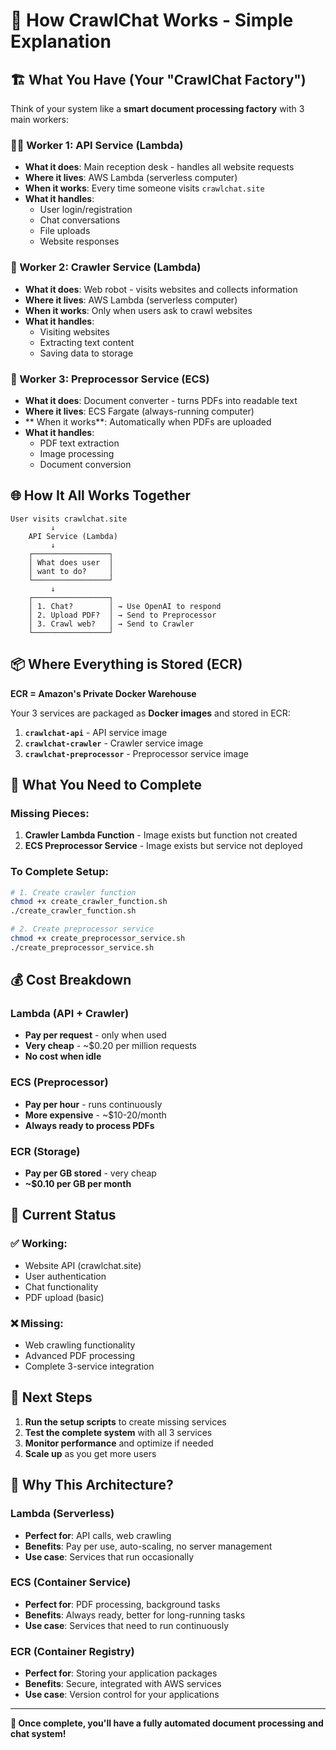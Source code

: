 # 🚀 How CrawlChat Works - Simple Explanation

## 🏗️ **What You Have (Your "CrawlChat Factory")**

Think of your system like a **smart document processing factory** with 3 main workers:

### **👨‍💼 Worker 1: API Service (Lambda)**
- **What it does**: Main reception desk - handles all website requests
- **Where it lives**: AWS Lambda (serverless computer)
- **When it works**: Every time someone visits `crawlchat.site`
- **What it handles**: 
  - User login/registration
  - Chat conversations
  - File uploads
  - Website responses

### **🤖 Worker 2: Crawler Service (Lambda)**
- **What it does**: Web robot - visits websites and collects information
- **Where it lives**: AWS Lambda (serverless computer)
- **When it works**: Only when users ask to crawl websites
- **What it handles**:
  - Visiting websites
  - Extracting text content
  - Saving data to storage

### **📄 Worker 3: Preprocessor Service (ECS)**
- **What it does**: Document converter - turns PDFs into readable text
- **Where it lives**: ECS Fargate (always-running computer)
- ** When it works**: Automatically when PDFs are uploaded
- **What it handles**:
  - PDF text extraction
  - Image processing
  - Document conversion

## 🌐 **How It All Works Together**

```
User visits crawlchat.site
         ↓
    API Service (Lambda)
         ↓
    ┌─────────────────┐
    │ What does user  │
    │ want to do?     │
    └─────────────────┘
         ↓
    ┌─────────────────┐
    │ 1. Chat?        │ → Use OpenAI to respond
    │ 2. Upload PDF?  │ → Send to Preprocessor
    │ 3. Crawl web?   │ → Send to Crawler
    └─────────────────┘
```

## 📦 **Where Everything is Stored (ECR)**

**ECR = Amazon's Private Docker Warehouse**

Your 3 services are packaged as **Docker images** and stored in ECR:

1. **`crawlchat-api`** - API service image
2. **`crawlchat-crawler`** - Crawler service image  
3. **`crawlchat-preprocessor`** - Preprocessor service image

## 🔧 **What You Need to Complete**

### **Missing Pieces:**
1. **Crawler Lambda Function** - Image exists but function not created
2. **ECS Preprocessor Service** - Image exists but service not deployed

### **To Complete Setup:**
```bash
# 1. Create crawler function
chmod +x create_crawler_function.sh
./create_crawler_function.sh

# 2. Create preprocessor service  
chmod +x create_preprocessor_service.sh
./create_preprocessor_service.sh
```

## 💰 **Cost Breakdown**

### **Lambda (API + Crawler)**
- **Pay per request** - only when used
- **Very cheap** - ~$0.20 per million requests
- **No cost when idle**

### **ECS (Preprocessor)**
- **Pay per hour** - runs continuously
- **More expensive** - ~$10-20/month
- **Always ready to process PDFs**

### **ECR (Storage)**
- **Pay per GB stored** - very cheap
- **~$0.10 per GB per month**

## 🎯 **Current Status**

### ✅ **Working:**
- Website API (crawlchat.site)
- User authentication
- Chat functionality
- PDF upload (basic)

### ❌ **Missing:**
- Web crawling functionality
- Advanced PDF processing
- Complete 3-service integration

## 🚀 **Next Steps**

1. **Run the setup scripts** to create missing services
2. **Test the complete system** with all 3 services
3. **Monitor performance** and optimize if needed
4. **Scale up** as you get more users

## 🤔 **Why This Architecture?**

### **Lambda (Serverless)**
- **Perfect for**: API calls, web crawling
- **Benefits**: Pay per use, auto-scaling, no server management
- **Use case**: Services that run occasionally

### **ECS (Container Service)**
- **Perfect for**: PDF processing, background tasks
- **Benefits**: Always ready, better for long-running tasks
- **Use case**: Services that need to run continuously

### **ECR (Container Registry)**
- **Perfect for**: Storing your application packages
- **Benefits**: Secure, integrated with AWS services
- **Use case**: Version control for your applications

---

**🎉 Once complete, you'll have a fully automated document processing and chat system!** 